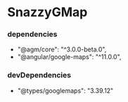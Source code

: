 # SnazzyGMap

### dependencies
* "@agm/core": "^3.0.0-beta.0",
* "@angular/google-maps": "^11.0.0",

### devDependencies
* "@types/googlemaps": "3.39.12"